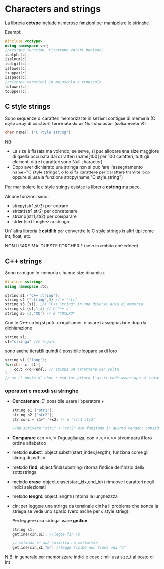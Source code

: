 # Characters and strings

La libreria **cctype** include numerose funzioni per manipolare le stringhe

Esempi:

```cpp
#include <cctype>
using namespace std;
//Testing function, ritornano valori booleani
isalpha(c);
isalnum(c);
isdigit(c);
islower(c);
isupper(c);
isspace(c);
//ritorna caratteri in maiuscolo o minuscolo
tolower(c);
toupper(c);
```

## C style strings

Sono sequenze di caratteri memorizzate in sezioni contigue di memoria (C style array di caratteri) terminate da un Null character (solitamente \0)

```cpp
char name[] {"C style string"}
```

NB: 

- La size è fissata ma volendo, se serve, si può allocare una size maggiore di quella occupata dai caratteri (name[100] per 100 caratteri, tutti gli elementi oltre i caratteri sono Null character)
- Dopo aver dichiarato una stringa non si può fare l'assegnamento name="C style strings", o lo si fa carattere per carattere tramite loop oppure si usa la funzione strcpy(name,"C style string")

Per manipolare le c style strings esistoe la libreria  **cstring** ma pace.

Alcune funzioni sono:

- strcpy(str1,str2) per copiare
- strcat(str1,str2) per concatenare
- strcmp(str1,str2) per comparare
- strlen(str) lunghezza stringa

Un' altra libreria è **cstdlib** per convertire le C style strings in altri tipi come int, float, etc.

NON USARE MAI QUESTE PORCHERIE (solo in ambito embedded)

## C++ strings

Sono contigue in memoria e hanno size dinamica.

```cpp
#include <string>
using namespace std;

string s1 {"C++ string"};
string s2 {"string",3} // è "str"
string s3 {s1}; //è "C++ string" in una diversa area di memoria
string s4 {s1,1,4} // è "++ s"
string s5 {3,"XO"} // è "XOXOXO"
```

Con le C++ string si può tranquillamente usare l'assegnazione dopo la dichiarazione 

```cpp
string s1;
s1="stringa" //è legale
```

sono anche iterabili quindi è possibile loopare su di loro

```cpp
string s1 {"loop"};
for(char c: s1){
    cout <<c<<endl; // stampa un carattere per volta
}
// se al posto di char c uso int printa l'ascii code associapo al carattere
```



### operatori e metodi  su stringhe

- **Concatenare**: E' possibile usare l'operatore +

  ```cpp
  string s1 {"str1"};
  string s2 {"str2"};
  str conc = s1+" "+s2; // è "str1 str2"
  
  //NB scrivere "str1" + "str2" non funziona in quanto vengono considerate C style strings
  ```

- **Comparare** con ==,!= l'uguaglianza, con <,>,<=,>= si compara il loro ordine alfabetico

- metodo **substr**: object.substr(start_index,length), funziona come gli slicing di python

- metodo **find**: object.find(substring) ritorna l'indice dell'inizio della sottostringa

- metodo **erase**: object.erase(start_idx,end_idx) rimuove i caratteri negli indici selezionati

- metodo **lenght**: object.lenght() ritorna la lunghezzza

- cin: per leggere una stringa da terminale cin ha il problema che tronca la stringa se vede uno spazio (vero anche per c style string).

  Per leggere una stringa usare **getline**

  ```cpp
  string s1;
  getline(cin,s1); //legge fin \n
  
  // volendo si può inserire un delimiter
  getline(cin,s1,"m") //legge finchè non trova una "m"
  ```

  

N.B: in generale per memorizzare indici e cose simili usa size_t al posto di int